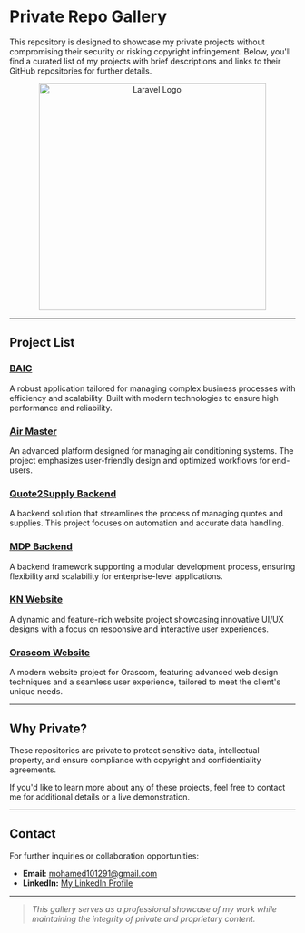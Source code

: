 # Private Repo Gallery

This repository is designed to showcase my private projects without compromising their security or risking copyright infringement. Below, you'll find a curated list of my projects with brief descriptions and links to their GitHub repositories for further details.

<p align="center">
  <a href="https://laravel.com" target="_blank">
    <img src="https://raw.githubusercontent.com/laravel/art/master/logo-lockup/5%20SVG/2%20CMYK/1%20Full%20Color/laravel-logolockup-cmyk-red.svg" width="400" alt="Laravel Logo">
  </a>
</p>

---

## Project List

### [BAIC](https://github.com/Mohamed-Adel-91/BAIC)

A robust application tailored for managing complex business processes with efficiency and scalability. Built with modern technologies to ensure high performance and reliability.

### [Air Master](https://github.com/Mohamed-Adel-91/Air-Master)

An advanced platform designed for managing air conditioning systems. The project emphasizes user-friendly design and optimized workflows for end-users.

### [Quote2Supply Backend](https://github.com/AhmedaliMo7amed/qoute2supply-backend)

A backend solution that streamlines the process of managing quotes and supplies. This project focuses on automation and accurate data handling.

### [MDP Backend](https://github.com/Mohamed-Adel-91/mdp-backend)

A backend framework supporting a modular development process, ensuring flexibility and scalability for enterprise-level applications.

### [KN Website](https://github.com/Mohamed-Adel-91/kn-website)

A dynamic and feature-rich website project showcasing innovative UI/UX designs with a focus on responsive and interactive user experiences.

### [Orascom Website](https://github.com/Mohamed-Adel-91/Orascom-website)

A modern website project for Orascom, featuring advanced web design techniques and a seamless user experience, tailored to meet the client's unique needs.

---

## Why Private?

These repositories are private to protect sensitive data, intellectual property, and ensure compliance with copyright and confidentiality agreements.

If you'd like to learn more about any of these projects, feel free to contact me for additional details or a live demonstration.

---

## Contact

For further inquiries or collaboration opportunities:

- **Email:** [mohamed101291@gmail.com](mailto:mohamed101291@gmail.com)
- **LinkedIn:** [My LinkedIn Profile](https://linkedin.com/in/mohamed-adel-661131245)
<!-- - **Portfolio:** [My Portfolio Website](https://your-portfolio.com) -->

---

> _This gallery serves as a professional showcase of my work while maintaining the integrity of private and proprietary content._
